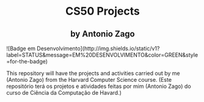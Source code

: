 <h1 align="center">CS50 Projects</h1>
<h2 align="center">by Antonio Zago</h2>
![Badge em Desenvolvimento](http://img.shields.io/static/v1?label=STATUS&message=EM%20DESENVOLVIMENTO&color=GREEN&style=for-the-badge)

This repository will have the projects and activities carried out by me (Antonio Zago) from the Harvard Computer Science course. (Este repositório terá os projetos e atividades feitas por mim (Antonio Zago) do curso de Ciência da Computação de Havard.)
